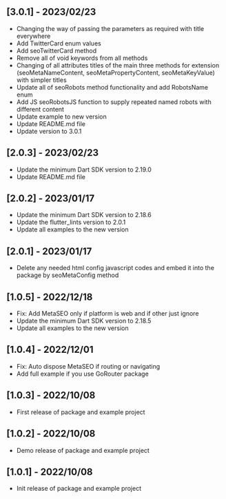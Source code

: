 ## [3.0.1] - 2023/02/23

* Changing the way of passing the parameters as required with title everywhere
* Add TwitterCard enum values
* Add seoTwitterCard method
* Remove all of void keywords from all methods
* Changing of all attributes titles of the main three methods for extension (seoMetaNameContent, seoMetaPropertyContent, seoMetaKeyValue) with simpler titles
* Update all of seoRobots method functionality and add RobotsName enum
* Add JS seoRobotsJS function to supply repeated named robots with different content
* Update example to new version
* Update README.md file
* Update version to 3.0.1

## [2.0.3] - 2023/02/23

* Update the minimum Dart SDK version to 2.19.0
* Update README.md file

## [2.0.2] - 2023/01/17

* Update the minimum Dart SDK version to 2.18.6
* Update the flutter_lints version to 2.0.1
* Update all examples to the new version

## [2.0.1] - 2023/01/17

* Delete any needed html config javascript codes and embed it into the package by seoMetaConfig method

## [1.0.5] - 2022/12/18

* Fix: Add MetaSEO only if platform is web and if other just ignore
* Update the minimum Dart SDK version to 2.18.5
* Update all examples to the new version

## [1.0.4] - 2022/12/01

* Fix: Auto dispose MetaSEO if routing or navigating
* Add full example if you use GoRouter package

## [1.0.3] - 2022/10/08

* First release of package and example project

## [1.0.2] - 2022/10/08

* Demo release of package and example project

## [1.0.1] - 2022/10/08

* Init release of package and example project
